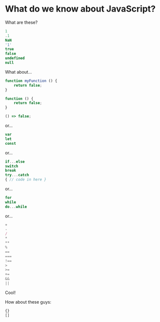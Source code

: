 # What do we know about JavaScript?

What are these?

``` javascript
1
.1
NaN
'1'
true
false
undefined
null
```

What about...

``` javascript
function myFunction () {
	return false;
}

function () {
	return false;
}

() => false;
```

or...

``` javascript
var
let
const
```

or...


``` javascript
if...else
switch
break
try...catch
{ // code in here }
```

or...

``` javascript
for
while
do...while
```

or...

``` javascript
+
-
/
*
**
%
==
===
!==
>
>=
+=
&&
||
```

Cool!

How about these guys:

``` javascript
{}
[]
```
